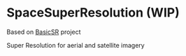 # SpaceSuperResolution (WIP)

Based on [BasicSR](link) project

Super Resolution for aerial and satellite imagery


